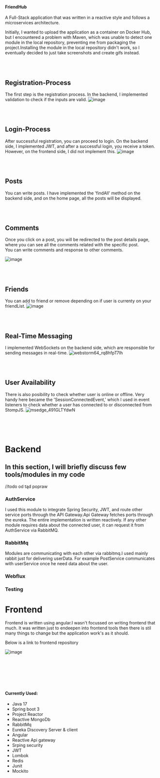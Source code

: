 <h4> FriendHub</h4>

A Full-Stack application that was written in a reactive style and follows a microservices architecture.

Initially, I wanted to upload the application as a container on Docker Hub, but I encountered a problem with Maven, which was unable to detect one module in the local repository, preventing me from packaging the project.Installing the module in the local repository didn't work, so I eventually decided to just take screenshots and create gifs instead.




<br><br><h2>Registration-Process</h2>
The first step is the registration process. In the backend, I implemented validation to check if the inputs are valid.
![image](https://github.com/user-attachments/assets/1bd10fa2-d058-4970-b405-3e852e7a99a5)




<br><br> <h2>Login-Process</h2>
After successful registration, you can proceed to login. On the backend side, I implemented JWT, and after a successful login,
you receive a token. However, on the frontend side, I did not implement this.
![image](https://github.com/user-attachments/assets/d09dd208-7f34-43bb-8468-1edcc635f409)




<br><br><h2>Posts</h2>
You can write posts. I have implemented the 'findAll' method on the backend side, and on the home page, all the posts will be displayed.






<br><br><h2>Comments</h2>

Once you click on a post, you will be redirected to the post details page, where you can see all the comments related with the specific post.
<br>You can write comments and response to other comments.

![image](https://github.com/user-attachments/assets/885024a9-80d3-4b7b-8693-ff8848ce785b)



<br><br> <h2>Friends</h2>
You can add to friend or remove depending on if user is currenty on your friendList.
![image](https://github.com/user-attachments/assets/70cfc394-df8d-4d9b-9c48-7306fe38d6fd)


<br><br><h2>Real-Time Messaging</h2>
I implemented WebSockets on the backend side, which are responsible for sending messages in real-time.
![webstorm64_rq8hfpT7Ih](https://github.com/user-attachments/assets/e2142e01-05f5-4a9f-b7f1-a24527ee048c)




<br><br><h2>User Availability</h2>
There is also posibility to check whether user is online or offline.
Very handy here became the 'SessionConnectedEvent,' which I used in event listeners to check whether a user has connected to or disconnected from StompJS.
![msedge_491GLTYdwN](https://github.com/user-attachments/assets/704f98c4-51ac-4f0f-83e4-a422708e4ba3)



<br><br><br>

<h1>Backend</h1>
<h2>In this section, I will briefly discuss few tools/modules in my code</h2>




//todo od tąd popraw
<h3><b>AuthService</b></h3> I used this module to integrate Spring Security, JWT, and route other service ports through the API Gateway.Api Gateway fetches ports through the eureka. The entire implementation is written reactively. If any other module requires data about the connected user, it can request it from AuthService via RabbitMQ.






<h3><b>RabbitMq</b></h1>Modules are communicating with each other via rabbitmq.I used mainly rabbit just for delivering userData. For example PostService communicates with userService once he
need data about the user.


<h3>Webflux</h3>



<h3>Testing</h3>

<h1>Frontend</h1>
Frontend is written using angular.I wasn't focussed on writing frontend that much. It was written just to endeepen into frontend tools    then there
is stil  many things to change but the application work's as it should.

Below is a link to frontend repository

![image](https://github.com/user-attachments/assets/3b82e4ba-526f-4357-9919-b1e2951f96ad)




<br><br><br><br><br>
<h4>Currently Used:</h4>

- Java 17
- Spring boot 3
- Project Reactor
- Reactive MongoDb
- RabbitMq
- Eureka Discovery Server & client
- Angular
- Reactive Api gateway
- Srping security
- JWT
- Lombok
- Redis
- Junit
- Mockito




